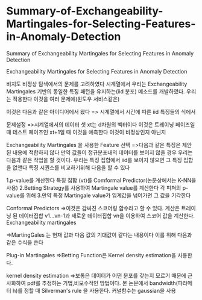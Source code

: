 # Summary-of-Exchangeability-Martingales-for-Selecting-Features-in-Anomaly-Detection
Summary of Exchangeability Martingales for Selecting Features in Anomaly Detection

Exchangeability Martingales for Selecting Features in
Anomaly Detection

비지도 비정상 탐색에서의 문제를 고려하였다 시계열에서 우리는 
Exchangeability Martingales 기반의 동일한 특징 패턴을 유지하는(iid 분포)
메소드를 개발하였다. 우리는 적용한다 이것을 여러 문제에(윈도우 서비스같은)

이것은 다음과 같은 아이디어에서 왔다 => 시계열에서 시간에 따른 iid 특징들의 식에서

문제설정
=>시계열에서의 데이터 셋 xt는 d차원의 벡터이다 이것은 트레이닝 페이즈일때
테스트 페이즈인 xt+1일 때 이것을 예측한다 이것이 비정상인지 아닌지

Exchangeability Martingales 을 사용한 Feature 선택
=>다음과 같은 특징은 제안된 내용에 적합하지 않다 만약 값들이 정규분포내의 데이터를 보이지 않을 경우
  우리는 다음과 같은 작업을 할 것이다. 우리는 특징 집합에서 iid를 보이지 않으면 그 특징 집합을 없앤다
  특징 시퀀스를 비교하기위해 다음을 할 수 있다

  1.p-value를 계산한다 특징 집합 (vt)를 Comformal Predictor(논문상에서는 K-NN을 사용)
  2.Betting Strategy를 사용하여 Martingale value를 계산한다 각 피쳐의 p-value를 위해
  3.만약 특정 Martingale value가 임계값을 넘어가면 그 값을 기각한다

Conformal Predictors
=>이것은 감싸진 스코어링 함수라고 할 수 있다. 계산은 트레이닝 된 데이터집합 v1...vn-1과 새로운 데이터집합 vn을 이용하여 스코어 값을 계산한다.
Exchangeability martingales

=>MartingGales 는 현재 값과 다음 값의 기대값이 같다는 내용이다 이를 위해 다음과 같은 수식을 쓴다
  
Plug-in Martingales
=>Betting Function은 Kernel density estimation을 사용한다. 

kernel density estimation
=>보통은 데이터가 어떤 분포를 갖는지 모르기 때문에 근사화하여 pdf를 추정하는 기법,비모수적인 방법이다.
  본 논문에서 bandwidth(파라메터 h)를 정할 때 Silverman's rule 을 사용한다. 커널함수는 gaussian을 사용
